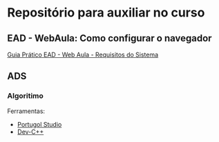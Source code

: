 # Repositório para auxiliar no curso


## EAD - WebAula: Como configurar o navegador

[Guia Prático EAD - Web Aula - Requisitos do Sistema](https://github.com/brunowagner/Estacio.Util/blob/master/Requisitos%20do%20sistema.pdf)

## ADS
### Algoritimo
Ferramentas:
* [Portugol Studio](http://lite.acad.univali.br/portugol/)
* [Dev-C++](https://sourceforge.net/projects/orwelldevcpp)
